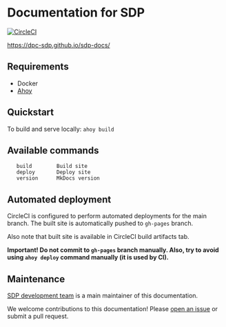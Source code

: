 # Documentation for SDP
[![CircleCI](https://circleci.com/gh/dpc-sdp/sdp-docs.svg?style=shield&circle-token=0da7eab7e8846f957d1276d2da70258b81c8a1d3)](https://circleci.com/gh/dpc-sdp/sdp-docs)

https://dpc-sdp.github.io/sdp-docs/

## Requirements
- Docker
- [Ahoy](https://github.com/ahoy-cli/ahoy)

## Quickstart
To build and serve locally: `ahoy build`

## Available commands
```
   build        Build site
   deploy       Deploy site
   version      MkDocs version   
```

## Automated deployment
CircleCI is configured to perform automated deployments for the main branch.
The built site is automatically pushed to `gh-pages` branch.

Also note that built site is available in CircleCI build artifacts tab. 

**Important! Do not commit to `gh-pages` branch manually. Also, try to avoid
using `ahoy deploy` command manually (it is used by CI).**

## Maintenance
[SDP development team](https://github.com/dpc-sdp/sdp-docs) is a main maintainer of this documentation.

We welcome contributions to this documentation! Please [open an
issue](https://github.com/dpc-sdp/sdp-docs/issues/new) or submit a pull request.
